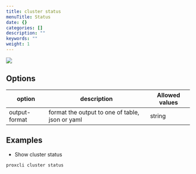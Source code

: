 ```yaml
---
title: cluster status
menuTitle: Status
date: {}
categories: []
description: ""
keywords: ""
weight: 1
---
```


![](/images/proxcli_cluster_status_help.png)

## Options

|option|description|Allowed values|
|---|---|---|
|output-format|format the output to one of table, json or yaml|string|

## Examples

- Show cluster status

```bash
proxcli cluster status
```
